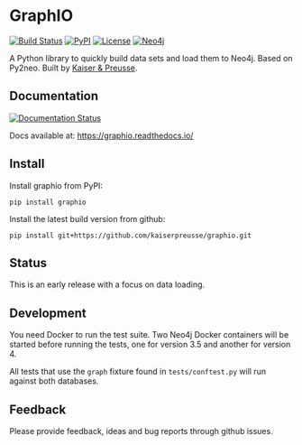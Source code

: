 # GraphIO

[![Build Status](https://travis-ci.com/kaiserpreusse/graphio.svg?branch=master)](https://travis-ci.com/kaiserpreusse/graphio)
[![PyPI](https://img.shields.io/pypi/v/graphio)](https://pypi.org/project/graphio)
[![License](https://img.shields.io/badge/License-Apache%202.0-blue.svg)](https://opensource.org/licenses/Apache-2.0)
[![Neo4j](https://img.shields.io/badge/Neo4j-3.4%20%7C%203.5%20%7C%204.0-blue)](https://neo4j.com)

A Python library to quickly build data sets and load them to Neo4j. Based on Py2neo. Built by [Kaiser & Preusse](https://kaiser-preusse.com).

## Documentation
[![Documentation Status](https://readthedocs.org/projects/graphio/badge/?version=latest)](https://graphio.readthedocs.io/en/latest/?badge=latest)

Docs available at: https://graphio.readthedocs.io/

## Install
Install graphio from PyPI:

```shell script
pip install graphio
```

Install the latest build version from github:

```shell script
pip install git+https://github.com/kaiserpreusse/graphio.git
```

## Status
This is an early release with a focus on data loading.

## Development
You need Docker to run the test suite. Two Neo4j Docker containers will be started before 
running the tests, one for version 3.5 and another for version 4.

All tests that use the `graph` fixture found in `tests/conftest.py` will run against both databases.

## Feedback
Please provide feedback, ideas and bug reports through github issues.


